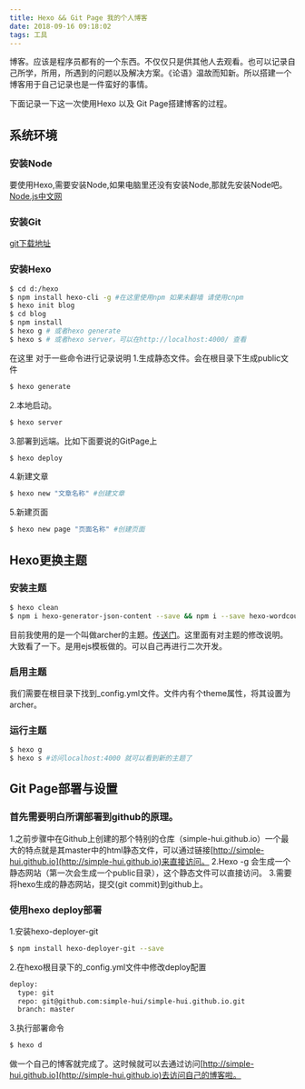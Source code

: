 ```yaml
---
title: Hexo && Git Page 我的个人博客
date: 2018-09-16 09:18:02
tags: 工具
---
```

博客。应该是程序员都有的一个东西。不仅仅只是供其他人去观看。也可以记录自己所学，所用，所遇到的问题以及解决方案。《论语》温故而知新。所以搭建一个博客用于自己记录也是一件蛮好的事情。

下面记录一下这一次使用Hexo 以及 Git Page搭建博客的过程。
## 系统环境
### 安装Node
要使用Hexo,需要安装Node,如果电脑里还没有安装Node,那就先安装Node吧。[Node.js中文网](http://nodejs.cn/)

### 安装Git
[git下载地址](http://git-scm.com/download/)

### 安装Hexo
``` bash
$ cd d:/hexo
$ npm install hexo-cli -g #在这里使用npm 如果未翻墙 请使用cnpm
$ hexo init blog
$ cd blog
$ npm install
$ hexo g # 或者hexo generate
$ hexo s # 或者hexo server，可以在http://localhost:4000/ 查看
```
在这里 对于一些命令进行记录说明
1.生成静态文件。会在根目录下生成public文件
``` bash
$ hexo generate
```
2.本地启动。
``` bash
$ hexo server
```
3.部署到远端。比如下面要说的GitPage上
``` bash
$ hexo deploy
```
4.新建文章
``` bash
$ hexo new "文章名称" #创建文章
```
5.新建页面
``` bash
$ hexo new page "页面名称" #创建页面
```
## Hexo更换主题
### 安装主题
``` bash
$ hexo clean
$ npm i hexo-generator-json-content --save && npm i --save hexo-wordcount && git clone https://github.com/fi3ework/hexo-theme-archer.git themes/archer --depth=1
```
目前我使用的是一个叫做archer的主题。[传送门](https://github.com/fi3ework/hexo-theme-archer)。这里面有对主题的修改说明。大致看了一下。是用ejs模板做的。可以自己再进行二次开发。

### 启用主题
我们需要在根目录下找到_config.yml文件。文件内有个theme属性，将其设置为archer。

### 运行主题
``` bash
$ hexo g
$ hexo s #访问localhost:4000 就可以看到新的主题了
```
## Git Page部署与设置
### 首先需要明白所谓部署到github的原理。
1.之前步骤中在Github上创建的那个特别的仓库（simple-hui.github.io）一个最大的特点就是其master中的html静态文件，可以通过链接[http://simple-hui.github.io](http://simple-hui.github.io)来直接访问。
2.Hexo -g 会生成一个静态网站（第一次会生成一个public目录），这个静态文件可以直接访问。
3.需要将hexo生成的静态网站，提交(git commit)到github上。
### 使用hexo deploy部署
1.安装hexo-deployer-git
``` bash
$ npm install hexo-deployer-git --save
```
2.在hexo根目录下的_config.yml文件中修改deploy配置
``` bash
deploy:
  type: git
  repo: git@github.com:simple-hui/simple-hui.github.io.git
  branch: master
```
3.执行部署命令
``` bash
$ hexo d
```

做一个自己的博客就完成了。这时候就可以去通过访问[http://simple-hui.github.io](http://simple-hui.github.io)去访问自己的博客啦。

